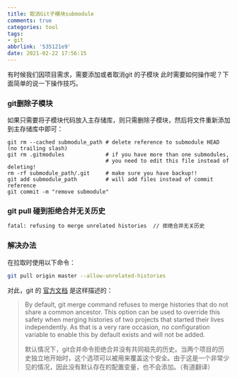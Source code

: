 ```yaml
---
title: 取消Git子模块submodule
comments: true
categories: tool
tags:
- git
abbrlink: '535121e9'
date: 2021-02-22 17:56:15
---
```


有时候我们因项目需求，需要添加或者取消git 的子模块 此时需要如何操作呢？下面简单的说一下操作技巧。
<!--more-->

### git删除子模块

如果只需要将子模块代码放入主存储库，则只需删除子模块，然后将文件重新添加到主存储库中即可：

```shell
git rm --cached submodule_path # delete reference to submodule HEAD (no trailing slash)
git rm .gitmodules             # if you have more than one submodules,
                               # you need to edit this file instead of deleting!
rm -rf submodule_path/.git     # make sure you have backup!!
git add submodule_path         # will add files instead of commit reference
git commit -m "remove submodule"
```

### git pull 碰到拒绝合并无关历史

```bash
fatal: refusing to merge unrelated histories  // 拒绝合并无关历史
```

### 解决办法

在拉取时使用以下命令：

```bash
git pull origin master --allow-unrelated-histories 
```

对此，git 的 [官方文档](https://git-scm.com/docs) 是这样描述的：

> By default, git merge command refuses to merge histories that do not share a common ancestor. This option can be used to override this safety when merging histories of two projects that started their lives independently. As that is a very rare occasion, no configuration variable to enable this by default exists and will not be added.
>
> 默认情况下，git合并命令拒绝合并没有共同祖先的历史。当两个项目的历史独立地开始时，这个选项可以被用来覆盖这个安全。由于这是一个非常少见的情况，因此没有默认存在的配置变量，也不会添加。（有道翻译）

